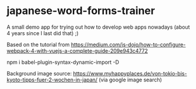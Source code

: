 # japanese-word-forms-trainer
A small demo app for trying out how to develop web apps nowadays (about 4 years since I last did that) ;)


Based on the tutorial from https://medium.com/js-dojo/how-to-configure-webpack-4-with-vuejs-a-complete-guide-209e943c4772

npm i babel-plugin-syntax-dynamic-import -D

Background image source: https://www.myhappyplaces.de/von-tokio-bis-kyoto-tipps-fuer-2-wochen-in-japan/ (via google image search)

